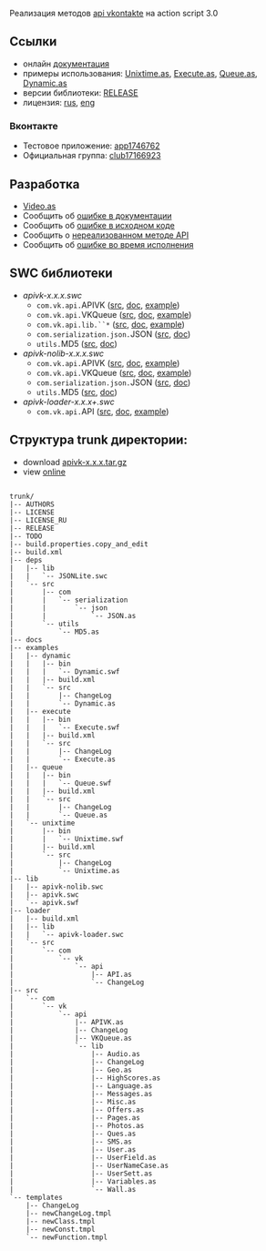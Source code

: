 Реализация методов [api vkontakte](http://vkontakte.ru/page2369282) на action script 3.0
## Ссылки ##
  * онлайн [документация](http://apivk.googlecode.com/svn/trunk/docs/index.html)
  * примеры использования: [Unixtime.as](http://code.google.com/p/apivk/source/browse/trunk/examples/unixtime/src/Unixtime.as), [Execute.as](http://code.google.com/p/apivk/source/browse/trunk/examples/execute/src/Execute.as), [Queue.as](http://code.google.com/p/apivk/source/browse/trunk/examples/queue/src/Queue.as), [Dynamic.as](http://code.google.com/p/apivk/source/browse/trunk/examples/dynamic/src/Dynamic.as)
  * версии библиотеки: [RELEASE](http://code.google.com/p/apivk/source/browse/trunk/RELEASE)
  * лицензия: [rus](http://apivk.googlecode.com/svn/trunk/LICENSE_RU), [eng](http://apivk.googlecode.com/svn/trunk/LICENSE)
### Вконтакте ###
  * Тестовое приложение: [app1746762](http://vkontakte.ru/app1746762)
  * Официальная группа: [club17166923](http://vkontakte.ru/club17166923)

## Разработка ##
  * [Video.as](TODO.md)
  * Сообщить об [ошибке в документации](HowToReportDefectInDocs.md)
  * Сообщить об [ошибке в исходном коде](HowToReportDefectInSource.md)
  * Сообщить о [нереализованном методе API](http://code.google.com/p/apivk/issues/entry?template=%D0%9D%D0%B5%D1%80%D0%B5%D0%B0%D0%BB%D0%B8%D0%B7%D0%BE%D0%B2%D0%B0%D0%BD%D0%B0%D1%8F%20%D0%B2%D0%BE%D0%B7%D0%BC%D0%BE%D0%B6%D0%BD%D0%BE%D1%81%D1%82%D1%8C%20API)
  * Сообщить об [ошибке во время исполнения](http://code.google.com/p/apivk/issues/entry?template=Runtime%20error)

## SWC библиотеки ##
  * _apivk-x.x.x.swc_
    * `com.vk.api.`APIVK ([src](http://code.google.com/p/apivk/source/browse/trunk/src/com/vk/api/APIVK.as), [doc](http://apivk.googlecode.com/svn/trunk/docs/com/vk/api/APIVK.html), [example](http://code.google.com/p/apivk/source/browse/trunk/examples/unixtime/src/Unixtime.as))
    * `com.vk.api.`VKQueue ([src](http://code.google.com/p/apivk/source/browse/trunk/src/com/vk/api/VKQueue.as), [doc](http://apivk.googlecode.com/svn/trunk/docs/com/vk/api/VKQueue.html), [example](http://code.google.com/p/apivk/source/browse/trunk/examples/queue/src/Queue.as))
    * `com.vk.api.lib.``*` ([src](http://code.google.com/p/apivk/source/browse/trunk#trunk/src/com/vk/api/lib), [doc](http://apivk.googlecode.com/svn/trunk/docs/com/vk/api/lib/package-detail.html), [example](http://code.google.com/p/apivk/source/browse/trunk/examples/unixtime/src/Unixtime.as))
    * `com.serialization.json.`JSON ([src](http://code.google.com/p/apivk/source/browse/trunk/deps/src/com/serialization/json/JSON.as), [doc](http://apivk.googlecode.com/svn/trunk/docs/com/serialization/json/JSON.html))
    * `utils.`MD5 ([src](http://code.google.com/p/apivk/source/browse/trunk/deps/src/utils/MD5.as), [doc](http://apivk.googlecode.com/svn/trunk/docs/utils/MD5.html))
  * _apivk-nolib-x.x.x.swc_
    * `com.vk.api.`APIVK ([src](http://code.google.com/p/apivk/source/browse/trunk/src/com/vk/api/APIVK.as), [doc](http://apivk.googlecode.com/svn/trunk/docs/com/vk/api/APIVK.html), [example](http://code.google.com/p/apivk/source/browse/trunk/examples/unixtime/src/Unixtime.as))
    * `com.vk.api.`VKQueue ([src](http://code.google.com/p/apivk/source/browse/trunk/src/com/vk/api/VKQueue.as), [doc](http://apivk.googlecode.com/svn/trunk/docs/com/vk/api/VKQueue.html), [example](http://code.google.com/p/apivk/source/browse/trunk/examples/queue/src/Queue.as))
    * `com.serialization.json.`JSON ([src](http://code.google.com/p/apivk/source/browse/trunk/deps/src/com/serialization/json/JSON.as), [doc](http://apivk.googlecode.com/svn/trunk/docs/com/serialization/json/JSON.html))
    * `utils.`MD5 ([src](http://code.google.com/p/apivk/source/browse/trunk/deps/src/utils/MD5.as), [doc](http://apivk.googlecode.com/svn/trunk/docs/utils/MD5.html))
  * _apivk-loader-x.x.x+.swc_
    * `com.vk.api.`API ([src](http://code.google.com/p/apivk/source/browse/trunk/loader/src/com/vk/api/API.as), [doc](http://apivk.googlecode.com/svn/trunk/docs/com/vk/api/API.html), [example](http://code.google.com/p/apivk/source/browse/trunk/examples/dynamic/src/Dynamic.as))
## Структура trunk директории: ##
  * download [apivk-x.x.x.tar.gz](http://code.google.com/p/apivk/downloads/list)
  * view [online](http://code.google.com/p/apivk/source/browse/trunk)

```

trunk/
|-- AUTHORS
|-- LICENSE
|-- LICENSE_RU
|-- RELEASE
|-- TODO
|-- build.properties.copy_and_edit
|-- build.xml
|-- deps
|   |-- lib
|   |   `-- JSONLite.swc
|   `-- src
|       |-- com
|       |   `-- serialization
|       |       `-- json
|       |           `-- JSON.as
|       `-- utils
|           `-- MD5.as
|-- docs
|-- examples
|   |-- dynamic
|   |   |-- bin
|   |   |   `-- Dynamic.swf
|   |   |-- build.xml
|   |   `-- src
|   |       |-- ChangeLog
|   |       `-- Dynamic.as
|   |-- execute
|   |   |-- bin
|   |   |   `-- Execute.swf
|   |   |-- build.xml
|   |   `-- src
|   |       |-- ChangeLog
|   |       `-- Execute.as
|   |-- queue
|   |   |-- bin
|   |   |   `-- Queue.swf
|   |   |-- build.xml
|   |   `-- src
|   |       |-- ChangeLog
|   |       `-- Queue.as
|   `-- unixtime
|       |-- bin
|       |   `-- Unixtime.swf
|       |-- build.xml
|       `-- src
|           |-- ChangeLog
|           `-- Unixtime.as
|-- lib
|   |-- apivk-nolib.swc
|   |-- apivk.swc
|   `-- apivk.swf
|-- loader
|   |-- build.xml
|   |-- lib
|   |   `-- apivk-loader.swc
|   `-- src
|       `-- com
|           `-- vk
|               `-- api
|                   |-- API.as
|                   `-- ChangeLog
|-- src
|   `-- com
|       `-- vk
|           `-- api
|               |-- APIVK.as
|               |-- ChangeLog
|               |-- VKQueue.as
|               `-- lib
|                   |-- Audio.as
|                   |-- ChangeLog
|                   |-- Geo.as
|                   |-- HighScores.as
|                   |-- Language.as
|                   |-- Messages.as
|                   |-- Misc.as
|                   |-- Offers.as
|                   |-- Pages.as
|                   |-- Photos.as
|                   |-- Ques.as
|                   |-- SMS.as
|                   |-- User.as
|                   |-- UserField.as
|                   |-- UserNameCase.as
|                   |-- UserSett.as
|                   |-- Variables.as
|                   `-- Wall.as
`-- templates
    |-- ChangeLog
    |-- newChangeLog.tmpl
    |-- newClass.tmpl
    |-- newConst.tmpl
    `-- newFunction.tmpl
```
